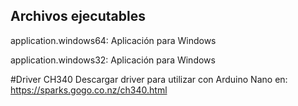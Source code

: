 ## Archivos ejecutables

application.windows64: Aplicación para Windows 

application.windows32: Aplicación para Windows

#Driver CH340
Descargar driver para utilizar con Arduino Nano en:
https://sparks.gogo.co.nz/ch340.html 
